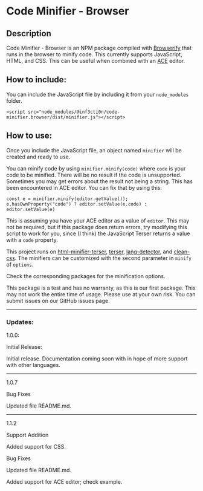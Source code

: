# Code Minifier - Browser

## Description

Code Minifier - Browser is an NPM package compiled with [Browserify](https://www.npmjs.com/package/browserify "Browserify") that runs in the browser to minify code. This currently supports JavaScript, HTML, and CSS. This can be useful when combined with an [ACE](https://ace.c9.io/ "ACE") editor.

## How to include:

You can include the JavaScript file by including it from your `node_modules` folder.

    <script src="node_modules/@inf3cti0n/code-minifier.browser/dist/minifier.js"></script>

## How to use:

Once you include the JavaScript file, an object named `minifier` will be created and ready to use. 

You can minify code by using `minifier.minify(code)` where `code` is your code to be minified. There will be no result if the code is unsupported. Sometimes you may get errors about the result not being a string. This has been encountered in ACE editor. You can fix that by using this:

    const e = minifier.minify(editor.getValue());
    e.hasOwnProperty("code") ? editor.setValue(e.code) : editor.setValue(e)
    
This is assuming you have your ACE editor as a value of `editor`. This may not be required, but if this package does return errors, try modifying this script to work for you, since (I think) the JavaScript Terser returns a value with a `code` property.

This project runs on [html-minifier-terser](https://www.npmjs.com/package/html-minifier-terser "html-minifier-terser"), [terser](https://www.npmjs.com/package/terser "terser"), [lang-detector](https://www.npmjs.com/package/lang-detector "lang-detector"), and [clean-css](https://www.npmjs.com/package/clean-css "clean-css"). The minifiers can be customized with the second parameter in `minify` of `options`.

Check the corresponding packages for the minification options.

This package is a test and has no warranty, as this is our first package. This may not work the entire time of usage. Please use at your own risk. You can submit issues on our GitHub issues page.

---

### Updates:

1.0.0:

Initial Release:

Initial release. Documentation coming soon with in hope of more support with other languages.

***

1.0.7

Bug Fixes

Updated file README.md.

***

1.1.2

Support Addition

Added support for CSS.

Bug Fixes

Updated file README.md.

Added support for ACE editor; check example.
